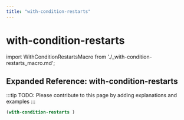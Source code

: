 ```yaml
---
title: "with-condition-restarts"
---
```


# with-condition-restarts

import WithConditionRestartsMacro from './_with-condition-restarts_macro.md';

<WithConditionRestartsMacro />

## Expanded Reference: with-condition-restarts

:::tip
TODO: Please contribute to this page by adding explanations and examples
:::

```lisp
(with-condition-restarts )
```
